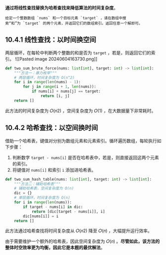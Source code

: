 **通过将线性查找替换为哈希查找来降低算法的时间复杂度**。

```ad-question
给定一个整数数组 `nums` 和一个目标元素 `target` ，请在数组中搜索“和”为 `target` 的两个元素，并返回它们的数组索引。返回任意一个解即可。
```
## 10.4.1 线性查找：以时间换空间
两层循环，在每轮中判断两个整数的和是否为 `target` ，若是，则返回它们的索引。
![[Pasted image 20240604163730.png]]
```python
def two_sum_brute_force(nums: list[int], target: int) -> list[int]:
	"""方法一：暴力枚举"""
	# 两层循环，时间复杂度为 O(n^2)
	for i in range(len(nums) - 1):
	    for j in range(i + 1, len(nums)):
	        if nums[i] + nums[j] == target:
	            return [i, j]
	return []
```
此方法的时间复杂度为 𝑂(𝑛2) ，空间复杂度为 𝑂(1) ，在大数据量下非常耗时。

## 10.4.2 哈希查找：以空间换时间
借助一个哈希表，键值对分别为数组元素和元素索引。循环遍历数组，每轮执行如下步骤：
1. 判断数字 `target - nums[i]` 是否在哈希表中，若是，则直接返回这两个元素的索引。
2. 将键值对 `nums[i]` 和索引 `i` 添加进哈希表。

```python
def two_sum_hash_table(nums: list[int], target: int) -> list[int]:
	"""方法二：辅助哈希表"""
	# 辅助哈希表，空间复杂度为 O(n)
	dic = {}
	# 单层循环，时间复杂度为 O(n)
	for i in range(len(nums)):
	    if target - nums[i] in dic:
	        return [dic[target - nums[i]], i]
	    dic[nums[i]] = i
	return []
```

此方法通过哈希查找将时间复杂度从 𝑂(𝑛2) 降至 𝑂(𝑛) ，大幅提升运行效率。

由于需要维护一个额外的哈希表，因此空间复杂度为 𝑂(𝑛) 。**尽管如此，该方法的整体时空效率更为均衡，因此它是本题的最优解法**。